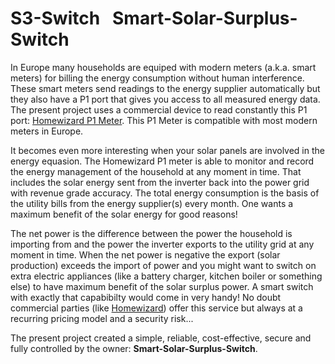 # S3-Switch &nbsp;&nbsp;Smart-Solar-Surplus-Switch
In Europe many households are equiped with modern meters (a.k.a. smart meters) for billing the energy consumption without human interference. These smart meters send readings to the energy supplier automatically but they also have a P1 port that gives you access to all measured energy data.
The present project uses a commercial device to read constantly this P1 port: [Homewizard P1 Meter](https://www.homewizard.com/p1-meter/). This P1 Meter is compatible with most modern meters in Europe.</br>

It becomes even more interesting when your solar panels are involved in the energy equasion. The Homewizard P1 meter is able to monitor and record the energy management of the household at any moment in time. That includes the solar energy sent from the inverter back into the power grid with revenue grade accuracy. The total energy consumption is the basis of the utility bills from the energy supplier(s) every month. One wants a maximum benefit of the solar energy for good reasons!</br>

The net power is the difference between the power the household is importing from and the power the inverter exports to the utility grid at any moment in time. When the net power is negative the export (solar production) exceeds the import of power and you might want to switch on extra electric appliances (like a battery charger, kitchen boiler or something else) to have maximum benefit of the solar surplus power. A smart switch with exactly that capabibilty would come in very handy! No doubt commercial parties (like [Homewizard](https://www.homewizard.com/energy-plus/)) offer this service but always at a recurring pricing model and a security risk...</br>

The present project created a simple, reliable, cost-effective, secure and fully controlled by the owner: <b>Smart-Solar-Surplus-Switch</b>.</br>
